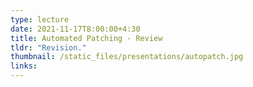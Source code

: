 ```yaml
---
type: lecture
date: 2021-11-17T8:00:00+4:30
title: Automated Patching - Review
tldr: "Revision."
thumbnail: /static_files/presentations/autopatch.jpg
links:
---
```

